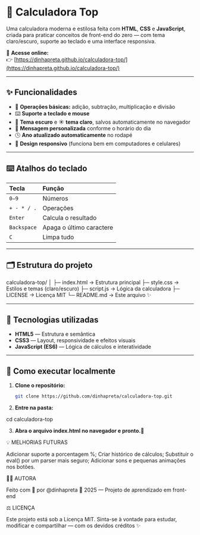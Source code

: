 # 💙 Calculadora Top

Uma calculadora moderna e estilosa feita com **HTML**, **CSS** e **JavaScript**, criada para praticar conceitos de front-end do zero — com tema claro/escuro, suporte ao teclado e uma interface responsiva.

🔗 **Acesse online:**  
👉 [https://dinhapreta.github.io/calculadora-top/](https://dinhapreta.github.io/calculadora-top/)

---

## ✨ Funcionalidades

- 🧮 **Operações básicas:** adição, subtração, multiplicação e divisão  
- ⌨️ **Suporte a teclado e mouse**  
- 🌙 **Tema escuro** e ☀️ **tema claro**, salvos automaticamente no navegador  
- 💬 **Mensagem personalizada** conforme o horário do dia  
- 🕓 **Ano atualizado automaticamente** no rodapé  
- 📱 **Design responsivo** (funciona bem em computadores e celulares)

---

## ⌨️ Atalhos do teclado

| Tecla | Função |
|:------|:--------|
| `0–9` | Números |
| `+ - * / .` | Operações |
| `Enter` | Calcula o resultado |
| `Backspace` | Apaga o último caractere |
| `C` | Limpa tudo |

---

## 🗂 Estrutura do projeto

calculadora-top/
│
├─ index.html → Estrutura principal
├─ style.css → Estilos e temas (claro/escuro)
├─ script.js → Lógica da calculadora
├─ LICENSE → Licença MIT
└─ README.md → Este arquivo ✨


---

## 🧠 Tecnologias utilizadas

- **HTML5** — Estrutura e semântica  
- **CSS3** — Layout, responsividade e efeitos visuais  
- **JavaScript (ES6)** — Lógica de cálculos e interatividade

---

## 🚀 Como executar localmente

1. **Clone o repositório:**
   ```bash
   git clone https://github.com/dinhapreta/calculadora-top.git

2. **Entre na pasta:**

cd calculadora-top


3. **Abra o arquivo index.html no navegador e pronto.🎉**


💡 MELHORIAS FUTURAS

Adicionar suporte a porcentagem %;
Criar histórico de cálculos;
Substituir o eval() por um parser mais seguro;
Adicionar sons e pequenas animações nos botões.


👩‍💻 AUTORA

Feito com 💙 por @dinhapreta
📅 2025 — Projeto de aprendizado em front-end


⚖️ LICENÇA

Este projeto está sob a Licença MIT.
Sinta-se à vontade para estudar, modificar e compartilhar — com os devidos créditos ✨